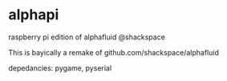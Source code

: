 # alphapi
raspberry pi edition of alphafluid @shackspace

This is bayically a remake of github.com/shackspace/alphafluid

depedancies: pygame, pyserial
